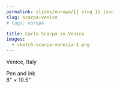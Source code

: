 ```yaml
---
permalink: slides/europa/{{ slug }}.json
slug: scarpa-venice
# tags: europa

title: Carlo Scarpa in Venice
images:
  - sketch-scarpa-venezia-1.png
---
```

Venice, Italy

Pen and ink  
8" × 10.5"